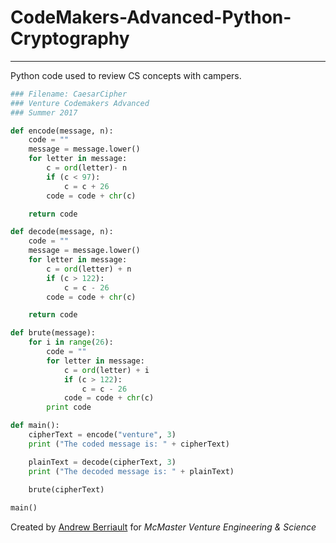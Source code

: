 # CodeMakers-Advanced-Python-Cryptography
---
Python code used to review CS concepts with campers.

```python
### Filename: CaesarCipher
### Venture Codemakers Advanced
### Summer 2017

def encode(message, n):
    code = ""
    message = message.lower()
    for letter in message:
        c = ord(letter)- n
        if (c < 97):
            c = c + 26
        code = code + chr(c)

    return code

def decode(message, n):
    code = ""
    message = message.lower()
    for letter in message:
        c = ord(letter) + n
        if (c > 122):
            c = c - 26
        code = code + chr(c)

    return code

def brute(message):
    for i in range(26):
        code = ""
        for letter in message:
            c = ord(letter) + i
            if (c > 122):
                c = c - 26
            code = code + chr(c)
        print code

def main():
    cipherText = encode("venture", 3)
    print ("The coded message is: " + cipherText)

    plainText = decode(cipherText, 3)
    print ("The decoded message is: " + plainText)

    brute(cipherText)
    
main()
```

Created by [Andrew Berriault](https://github.com/ABerriault) for *McMaster Venture Engineering & Science*

